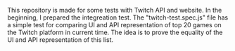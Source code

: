 This repository is made for some tests with Twitch API and website.
In the beginning, I prepared the integreation test.
The "twitch-test.spec.js" file has a simple test for comparing UI and API representation of top 20 games on the Twitch platform in current time.
The idea is to prove the equality of the UI and API representation of this list. 